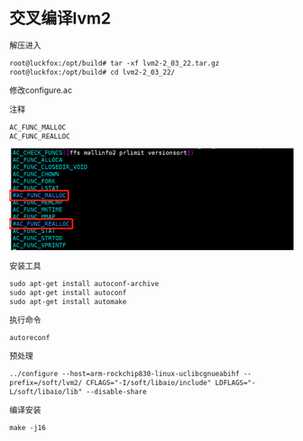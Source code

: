 # 交叉编译lvm2



解压进入

```
root@luckfox:/opt/build# tar -xf lvm2-2_03_22.tar.gz 
root@luckfox:/opt/build# cd lvm2-2_03_22/
```



修改configure.ac

注释

```
AC_FUNC_MALLOC
AC_FUNC_REALLOC
```

![image-20231128202257462](images/lvm2.assets/image-20231128202257462.png)





安装工具

```
sudo apt-get install autoconf-archive
sudo apt-get install autoconf
sudo apt-get install automake
```



执行命令

```
autoreconf
```



预处理

```
../configure --host=arm-rockchip830-linux-uclibcgnueabihf --prefix=/soft/lvm2/ CFLAGS="-I/soft/libaio/include" LDFLAGS="-L/soft/libaio/lib" --disable-share
```



编译安装

```
make -j16
```



